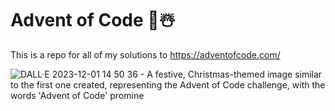 # Advent of Code 🎄☃️

This is a repo for all of my solutions to https://adventofcode.com/

![DALL·E 2023-12-01 14 50 36 - A festive, Christmas-themed image similar to the first one created, representing the Advent of Code challenge, with the words 'Advent of Code' promine](https://github.com/elliezub/AdventOfCode/assets/112726692/9cdad51b-9686-4869-818e-39cbc50b9c0e)


